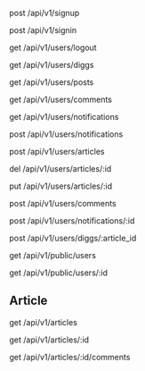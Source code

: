 

post /api/v1/signup

post /api/v1/signin

get /api/v1/users/logout

get /api/v1/users/diggs

get /api/v1/users/posts

get /api/v1/users/comments

get /api/v1/users/notifications

post /api/v1/users/notifications

post /api/v1/users/articles

del /api/v1/users/articles/:id

put /api/v1/users/articles/:id

post /api/v1/users/comments

post /api/v1/users/notifications/:id

post /api/v1/users/diggs/:article_id

get /api/v1/public/users

get /api/v1/public/users/:id

## Article

get /api/v1/articles

get /api/v1/articles/:id

get /api/v1/articles/:id/comments